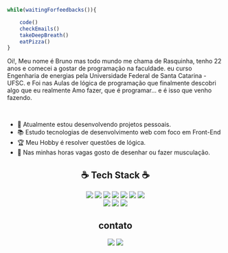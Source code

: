 ```javascript
while(waitingForfeedbacks()){

    code()
    checkEmails()
    takeDeepBreath()
    eatPizza()
}

```


<div>
  <p>Oi!, Meu nome é Bruno mas todo mundo me chama de Rasquinha, tenho 22 anos e comecei a gostar de programação na faculdade.
  eu curso Engenharia de energias pela Universidade Federal de Santa Catarina - UFSC. e
   Foi nas Aulas de lógica de programação que finalmente descobri algo que eu realmente Amo fazer, que é programar... e é isso que venho fazendo.</p>
    
  <br>   
  <div>
    <ul>
      <li> &#x1f50b; Atualmente estou desenvolvendo projetos pessoais.</li>
      <li> &#x1F4DA; Estudo tecnologias de desenvolvimento web com foco em Front-End</li>
      <li> &#x1F3C6; Meu Hobby é resolver questões de lógica.</li>
      <li> 💪 Nas minhas horas vagas gosto de desenhar ou fazer musculação.</li>
    </ul>
  </div>
</div>

<div align='center'>
   <h2> &#x2615; Tech Stack &#x2615; </h2>
    <div>
        <img src='https://img.shields.io/badge/TypeScript-%23181717?style=flat-square&logo=typescript'></img>
       <img src='https://img.shields.io/badge/JavaScript-%23181717?style=flat-square&logo=javascript'></img>
       <img src='https://img.shields.io/badge/Node.js-%23181717?style=flat-square&logo=node.js'></img>
       <img src='https://img.shields.io/badge/PHP-%23181717?style=flat-square&logo=php'></img>
       <img src='https://img.shields.io/badge/HTML5-%23181717?style=flat-square&logo=html5'></img>
       <img src='https://img.shields.io/badge/CSS3-%23181717?style=flat-square&logo=css3'></img>
       <img src='https://img.shields.io/badge/Sass-%23181717?style=flat-square&logo=sass'></img><br>
       <img src='https://img.shields.io/badge/Bootstrap-%23181717?style=flat-square&logo=bootstrap'></img>
       <img src='https://img.shields.io/badge/Tailwind_CSS-%23181717?style=flat-square&logo=tailwind-css'></img>
       <img src='https://img.shields.io/badge/MySQL-%23181717?style=flat-square&logo=mysql'></img>
  </div>
</div>

<div align='center'>
    <h2> contato </h2>
    <img src='https://img.shields.io/badge/-001.07.22_-%23181717?style=flat-square&logo=instagram'></img>
    <a href='https://github.com/Bruno-rasq' target='_blank'><img src='https://img.shields.io/badge/-Rasq__-%23181717?style=flat-square&logo=github'></img></a>
</div>

